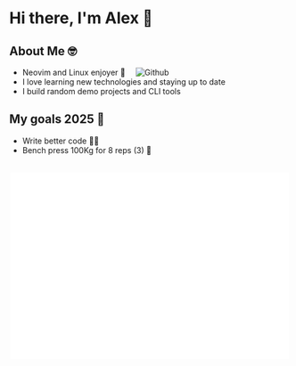 # Hi there, I'm Alex 👋

## About Me 🤓

<img width="55%" align="right" alt="Github" src="https://raw.githubusercontent.com/onimur/.github/master/.resources/git-header.svg" />

- Neovim and Linux enjoyer 🗿
- I love learning new technologies and staying up to date
- I build random demo projects and CLI tools

## My goals 2025 🎯

- Write better code 🧑‍💻
- Bench press 100Kg for 8 reps (3) 💪

<br />

<div align="center">
    <a href="https://alexjercan.github.io/" target="_blank" title="GitHub metrics!">
        <img width="500" src="https://raw.githubusercontent.com/alexjercan/alexjercan/master/assets/gen/metrics.svg" />
    </a>
</div>
